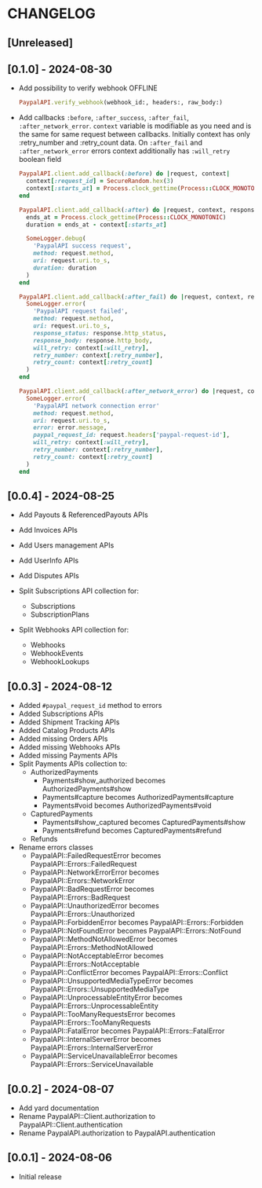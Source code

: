 # CHANGELOG

## [Unreleased]

## [0.1.0] - 2024-08-30

- Add possibility to verify webhook OFFLINE

  ```ruby
  PaypalAPI.verify_webhook(webhook_id:, headers:, raw_body:)
  ```

- Add callbacks `:before`, `:after_success`, `:after_fail`, `:after_network_error`.
  `context` variable is modifiable as you need and is the same for same request
  between callbacks. Initially context has only :retry_number and :retry_count data.
  On `:after_fail` and `:after_network_error` errors context additionally has `:will_retry`
  boolean field

  ```ruby
  PaypalAPI.client.add_callback(:before) do |request, context|
    context[:request_id] = SecureRandom.hex(3)
    context[:starts_at] = Process.clock_gettime(Process::CLOCK_MONOTONIC)
  end

  PaypalAPI.client.add_callback(:after) do |request, context, response|
    ends_at = Process.clock_gettime(Process::CLOCK_MONOTONIC)
    duration = ends_at - context[:starts_at]

    SomeLogger.debug(
      'PaypalAPI success request',
      method: request.method,
      uri: request.uri.to_s,
      duration: duration
    )
  end

  PaypalAPI.client.add_callback(:after_fail) do |request, context, response|
    SomeLogger.error(
      'PaypalAPI request failed',
      method: request.method,
      uri: request.uri.to_s,
      response_status: response.http_status,
      response_body: response.http_body,
      will_retry: context[:will_retry],
      retry_number: context[:retry_number],
      retry_count: context[:retry_count]
    )
  end

  PaypalAPI.client.add_callback(:after_network_error) do |request, context, error|
    SomeLogger.error(
      'PaypalAPI network connection error'
      method: request.method,
      uri: request.uri.to_s,
      error: error.message,
      paypal_request_id: request.headers['paypal-request-id'],
      will_retry: context[:will_retry],
      retry_number: context[:retry_number],
      retry_count: context[:retry_count]
    )
  end
  ```

## [0.0.4] - 2024-08-25

- Add Payouts & ReferencedPayouts APIs
- Add Invoices APIs
- Add Users management APIs
- Add UserInfo APIs
- Add Disputes APIs

- Split Subscriptions API collection for:
   - Subscriptions
   - SubscriptionPlans

- Split Webhooks API collection for:
   - Webhooks
   - WebhookEvents
   - WebhookLookups

## [0.0.3] - 2024-08-12

- Added `#paypal_request_id` method to errors
- Added Subscriptions APIs
- Added Shipment Tracking APIs
- Added Catalog Products APIs
- Added missing Orders APIs
- Added missing Webhooks APIs
- Added missing Payments APIs
- Split Payments APIs collection to:
   - AuthorizedPayments
      - Payments#show_authorized becomes AuthorizedPayments#show
      - Payments#capture becomes AuthorizedPayments#capture
      - Payments#void becomes AuthorizedPayments#void
   - CapturedPayments
      - Payments#show_captured becomes CapturedPayments#show
      - Payments#refund becomes CapturedPayments#refund
   - Refunds
- Rename errors classes
   - PaypalAPI::FailedRequestError becomes PaypalAPI::Errors::FailedRequest
   - PaypalAPI::NetworkErrorError becomes PaypalAPI::Errors::NetworkError
   - PaypalAPI::BadRequestError becomes PaypalAPI::Errors::BadRequest
   - PaypalAPI::UnauthorizedError becomes PaypalAPI::Errors::Unauthorized
   - PaypalAPI::ForbiddenError becomes PaypalAPI::Errors::Forbidden
   - PaypalAPI::NotFoundError becomes PaypalAPI::Errors::NotFound
   - PaypalAPI::MethodNotAllowedError becomes PaypalAPI::Errors::MethodNotAllowed
   - PaypalAPI::NotAcceptableError becomes PaypalAPI::Errors::NotAcceptable
   - PaypalAPI::ConflictError becomes PaypalAPI::Errors::Conflict
   - PaypalAPI::UnsupportedMediaTypeError becomes PaypalAPI::Errors::UnsupportedMediaType
   - PaypalAPI::UnprocessableEntityError becomes PaypalAPI::Errors::UnprocessableEntity
   - PaypalAPI::TooManyRequestsError becomes PaypalAPI::Errors::TooManyRequests
   - PaypalAPI::FatalError becomes PaypalAPI::Errors::FatalError
   - PaypalAPI::InternalServerError becomes PaypalAPI::Errors::InternalServerError
   - PaypalAPI::ServiceUnavailableError becomes PaypalAPI::Errors::ServiceUnavailable

## [0.0.2] - 2024-08-07

- Add yard documentation
- Rename PaypalAPI::Client.authorization to PaypalAPI::Client.authentication
- Rename PaypalAPI.authorization to PaypalAPI.authentication

## [0.0.1] - 2024-08-06

- Initial release
